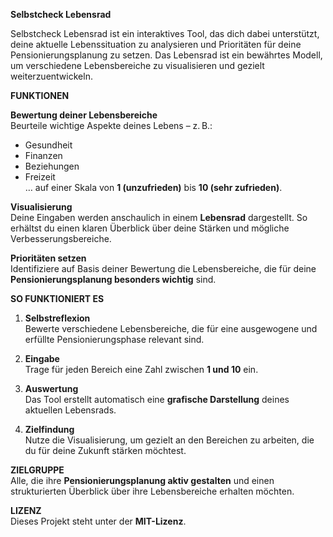 **Selbstcheck Lebensrad**

Selbstcheck Lebensrad ist ein interaktives Tool, das dich dabei unterstützt, deine aktuelle Lebenssituation zu analysieren und Prioritäten für deine Pensionierungsplanung zu setzen. Das Lebensrad ist ein bewährtes Modell, um verschiedene Lebensbereiche zu visualisieren und gezielt weiterzuentwickeln.

**FUNKTIONEN**

**Bewertung deiner Lebensbereiche**  
Beurteile wichtige Aspekte deines Lebens – z. B.:  
- Gesundheit  
- Finanzen  
- Beziehungen  
- Freizeit  
… auf einer Skala von **1 (unzufrieden)** bis **10 (sehr zufrieden)**.

**Visualisierung**  
Deine Eingaben werden anschaulich in einem **Lebensrad** dargestellt. So erhältst du einen klaren Überblick über deine Stärken und mögliche Verbesserungsbereiche.

**Prioritäten setzen**  
Identifiziere auf Basis deiner Bewertung die Lebensbereiche, die für deine **Pensionierungsplanung besonders wichtig** sind.

**SO FUNKTIONIERT ES**

1. **Selbstreflexion**  
   Bewerte verschiedene Lebensbereiche, die für eine ausgewogene und erfüllte Pensionierungsphase relevant sind.

2. **Eingabe**  
   Trage für jeden Bereich eine Zahl zwischen **1 und 10** ein.

3. **Auswertung**  
   Das Tool erstellt automatisch eine **grafische Darstellung** deines aktuellen Lebensrads.

4. **Zielfindung**  
   Nutze die Visualisierung, um gezielt an den Bereichen zu arbeiten, die du für deine Zukunft stärken möchtest.

**ZIELGRUPPE**  
Alle, die ihre **Pensionierungsplanung aktiv gestalten** und einen strukturierten Überblick über ihre Lebensbereiche erhalten möchten.

**LIZENZ**  
Dieses Projekt steht unter der **MIT-Lizenz**.

